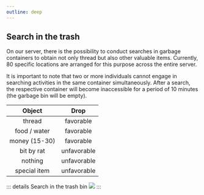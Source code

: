 ```yaml
---
outline: deep
---
```


## Search in the trash

On our server, there is the possibility to conduct searches in garbage containers to obtain not only thread but also other valuable items. Currently, 80 specific locations are arranged for this purpose across the entire server. 

It is important to note that two or more individuals cannot engage in searching activities in the same container simultaneously. After a search, the respective container will become inaccessible for a period of 10 minutes (the garbage bin will be empty).

|Object|Drop|
|:---:|:---:|
|thread|favorable|
|food / water|favorable|
|money (15-30)|favorable|
|bit by rat|unfavorable|
|nothing|unfavorable|
|special item |unfavorable|

::: details Search in the trash bin
  <img src="https://i.imgur.com/WM6gxn6.gif"/>
:::
